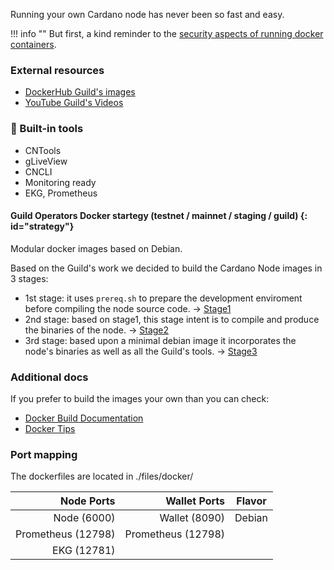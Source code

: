 
Running your own Cardano node has never been so fast and easy.

!!! info ""
    But first, a kind reminder to the [security aspects of running docker containers](../docker/security.md).

### External resources

- [DockerHub Guild's images](https://hub.docker.com/u/cardanocommunity)
- [YouTube Guild's Videos](https://www.youtube.com/channel/UC1eg3ljUWjIHeU0Vpqicj6A)

### 🔔 Built-in tools

- CNTools
- gLiveView
- CNCLI
- Monitoring ready  
- EKG, Prometheus

#### Guild Operators Docker startegy (testnet / mainnet / staging / guild)  {: id="strategy"}

Modular docker images based on Debian.

Based on the Guild's work we decided to build the Cardano Node images in 3 stages:

- 1st stage: it uses `prereq.sh` to prepare the development enviroment before compiling the node source code.  -> [Stage1](https://github.com/cardano-community/guild-operators/blob/master/files/docker/node/dockerfile_stage1)
- 2nd stage: based on stage1, this stage intent is to compile and produce the binaries of the node. -> [Stage2](https://github.com/cardano-community/guild-operators/blob/master/files/docker/node/dockerfile_stage2)
- 3rd stage: based upon a minimal debian image it incorporates the node's binaries as well as all the Guild's tools. -> [Stage3](https://github.com/cardano-community/guild-operators/blob/master/files/docker/node/dockerfile_stage3)

### Additional docs

If you prefer to build the images your own than you can check:

- [Docker Build Documentation](../docker/build.md)
- [Docker Tips](../docker/tips.md)

### Port mapping

 The dockerfiles are located in ./files/docker/

| Node Ports        |  Wallet Ports      | Flavor        |
| ------------:     | -------------:     |:-------------:|
| Node  (6000)      | Wallet (8090)      | Debian        |
| Prometheus (12798)| Prometheus (12798) |               |
| EKG (12781)       |                    |               |
